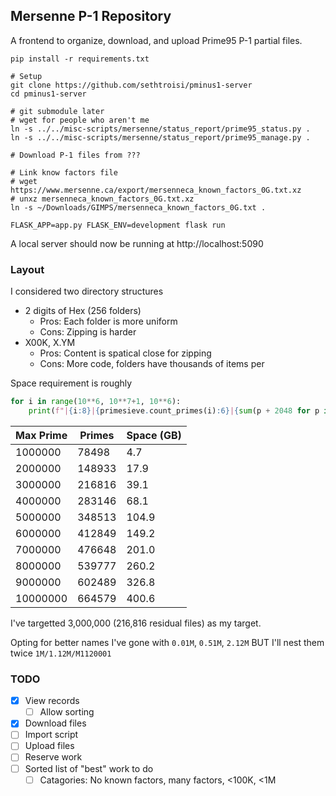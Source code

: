 ## Mersenne P-1 Repository

A frontend to organize, download, and upload Prime95 P-1 partial files.

```shell
pip install -r requirements.txt

# Setup
git clone https://github.com/sethtroisi/pminus1-server
cd pminus1-server

# git submodule later
# wget for people who aren't me
ln -s ../../misc-scripts/mersenne/status_report/prime95_status.py .
ln -s ../../misc-scripts/mersenne/status_report/prime95_manage.py .

# Download P-1 files from ???

# Link know factors file
# wget https://www.mersenne.ca/export/mersenneca_known_factors_0G.txt.xz
# unxz mersenneca_known_factors_0G.txt.xz
ln -s ~/Downloads/GIMPS/mersenneca_known_factors_0G.txt .

FLASK_APP=app.py FLASK_ENV=development flask run
```

A local server should now be running at http://localhost:5090

### Layout

I considered two directory structures
* 2 digits of Hex (256 folders)
   * Pros: Each folder is more uniform
   * Cons: Zipping is harder
* X00K, X.YM
   * Pros: Content is spatical close for zipping
   * Cons: More code, folders have thousands of items per

Space requirement is roughly

```python
for i in range(10**6, 10**7+1, 10**6):
    print(f"|{i:8}|{primesieve.count_primes(i):6}|{sum(p + 2048 for p in primesieve.primes(i))/8e9:5.1f}|")
```

|Max Prime|Primes|Space (GB)|
|---|---|---|
| 1000000| 78498|  4.7|
| 2000000|148933| 17.9|
| 3000000|216816| 39.1|
| 4000000|283146| 68.1|
| 5000000|348513|104.9|
| 6000000|412849|149.2|
| 7000000|476648|201.0|
| 8000000|539777|260.2|
| 9000000|602489|326.8|
|10000000|664579|400.6|

I've targetted 3,000,000 (216,816 residual files) as my target.

Opting for better names I've gone with `0.01M`, `0.51M`, `2.12M` BUT I'll nest them twice `1M/1.12M/M1120001`


### TODO

* [x] View records
  * [ ] Allow sorting
* [x] Download files
* [ ] Import script
* [ ] Upload files
* [ ] Reserve work
* [ ] Sorted list of "best" work to do
  * [ ] Catagories: No known factors, many factors, <100K, <1M
